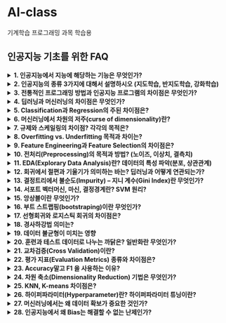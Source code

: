 # AI-class
기계학습 프로그래밍 과목 학습용

## 인공지능 기초를 위한 FAQ


<details>
<summary><b>1. 인공지능에서 지능에 해당하는 기능은 무엇인가?</b></summary>
  A : 인간이 가진 지적 능력(학습, 추론, 창의성 등)을 기계가 수행하도록 하는 핵심 기능을 뜻함
  
  1. 지각(Perception) : 외부 환경을 인식하는 능력 (ex : 이미지, 음성 인식, 자연어 이해)
  2. 학습(Learning) : 데이터를 기반으로 경험에서 지식을 습득, 성능을 향상시키는 능력 (ex : 지도학습, 비지도학습, 강화학습)
  3. 추론(Reasoning) : 기존 지식, 규칙을 활용하여 새로운 결론을 도출하는 능력 (ex : 논리, 확률적, 인과 추론)
  4. 문제 해결(Problem Solving) : 주어진 목표를 달성하기 위해 전략을 세우고 실행하는 능력 (ex : 탐색 알고리즘, 최적화, 계획)
  5. 적응(Adaptation) : 새로운 상황이나 환경 변화에 맞춰 지식을 재구성하고 행동을 조정하는 능력 (ex : 온라인, 전이 학습, 메타러닝)
  6. 창의성(Creativity) : 기존의 지식과 아이디어를 결합해 새로운 아이디어, 해법을 만드는 능력 (ex : 생성형 ai)
  7. 사회적 지능(Social Intelligence) : 다른 존재(인간 or 기계)와 효과적으로 상호작용하는 능력 (ex : 대화형 ai, 감정 인식)
</details>
<details>
<summary><b>2. 인공지능의 종류 3가지에 대해서 설명하시오 (지도학습, 반지도학습, 강화학습)</b></summary>
  A : 
  
  1. 지도학습 (Supervised Learning)
  - 개념 : 입력 데이터와 그에 대응하는 정답이 함께 주어져, 모델이 입력 > 출력 관계를 학습하는 방식
  - 예시
    - 사진 > 이게 고양이 / 개 판별
    - 환자 데이터 > 혈압 수치 판별
  - 특징
    - 데이터에 정답이 반드시 있어야 한다
    - 분류, 회귀 문제에 주로 사용 된다
  - 장점
    - 정확한 예측 가능, 학습이 안정적
  - 단점
    - 대량의 라벨링된 데이터가 필요, 비용이 큼
  
  2. 반지도학습 (Semi-Supervised Learning)
  - 개념 : 일부 데이터만 레이블이 있고, 나머지는 레이블이 없는 데이터를 함께 활용하는 학습 방식
  - 예시
    - 학생 시험지 1000장 중 100장만 채점(레이블 유), 나머지 900장은 채점 X (레이블 무)
    - 100장을 바탕으로 나머지를 보완해 학습
  - 특징
    - 라벨링 비용을 줄일 수 있다
    - 실제 산업/의료 분야에서 많이 활용(의료 분야 대부분은 라벨이 없음)
  - 장점
    - 소량의 라벨로도 성능향상 가능
  - 단점
    - 잘못된 라벨이나 데이터 분포가 불균형하면 성능이 떨어짐
  
  3. 강화학습 (Reinforcement Learning)
  - 개념 : 에이전트가 환경 속에서 행동을 수행하고, 그 결과로 보상을 받아 보상을 최대화하는 방향으로 학습하는 방식
  - 예시
    - 체스/바둑 ai : 이기면 보상, 지면 벌점
    - 길찾기 로봇 : 목표에 도달하면 보상, 벽에 부딪히면 벌점
  - 특징
    - 정답 데이터가 미리 주어지지 않음
    - 시행착오를 통해 스스로 학습
  - 장점
    - 자율적인 의사결정 가능
    - 복잡한 문제 해결 가능
  - 단점
    - 학습 속도 느림
    - 보상 설계 어려움  
</details>
<details>
<summary><b>3. 전통적인 프로그래밍 방법과 인공지능 프로그램의 차이점은 무엇인가?</b></summary>
  A: 
  
  1. 전통적 프로그래밍 방법
  - 규칙 기반(명시적 지시) : 사람이 문제 해결 절차와 규칙(알고리즘)을 직접 정의
  - 입력 + 규칙 -> 출력 구조
  - 예시 : 세금 계산 프로그램 : 세율과 계산식 입력 -> 결과 출력
  - 장점
    - 예측 가능성, 디버깅이 용이
    - 결과가 항상 동일
  - 단점
    - 규칙이 복잡하거나 불명확한 문제(얼굴 인식, 자연어 처리)는 규칙을 정의하기 힘듦

  2. 인공지능 프로그램
  - 데이터 기반 학습 : 사람이 규칙을 작성하는게 아니라 데이터를 통해 컴퓨터가 스스로 규칙을 학습
  - 입력 + 출력(정답) -> 학습 -> 규칙(모델) 형성
  - 예시 : 고양이 사진과 답 알려주고 -> 학습 -> 고양이 유무 판별
  - 장점
    - 복잡하고 규칙을 정의하기 힘든 문제도 해결 가능
    - 새로운 패턴에도 스스로 적응 가능
  - 단점
    - 학습 데이터 품질에 따라 성능이 좌우
    - 내부 작동 원리가 불투명해질 수 있음(블랙박스 문제)
  
</details>
<details>
<summary><b>4. 딥러닝과 머신러닝의 차이점은 무엇인가?</b></summary>
  A: 
  
  - 머신러닝의 특징 추출
    - 사람이 직접 정의
    - 모델은 사람이 설계한 특징을 입력받아 학습
    - 따라서 성능은 특징 설계의 품질에 크게 의존
  - 딥러닝의 특징 추출
    - 자동 특징 학습
    - 원시 데이터에서 직접 특징을 학습
    - 신경망 계층의 깊이에 따라 학습률이 달라짐
    - 특징 설계에 사람의 개입이 거의 필요 X, 데이터만 충분하다면 스스로 특징 추출 가능
</details>
<details>
<summary><b>5. Classification과 Regression의 주된 차이점은?</b></summary>
  A: 

  - 분류(Classification)
    - 출력값 : 이산적(discrete)
    - 입력 데이터가 어느 카테고리에 속하는지를 판별
    - 예시
      - ppg로 스트레스 상태 분류 (정상, 경도, 중증)
      - 환자의 질병 판단 (있음, 없음)
     
  - 회귀(Regression)
    - 출력값 : 연속적(continuous)
    - 입력 데이터를 통해 숫자 크기나 양을 예측
    - 예시
      - ppg로 혈압 예측 (120, 140...)
      - 온도 예측 (36, 25...)
</details>
<details>
<summary><b>6. 머신러닝에서 차원의 저주(curse of dimensionality)란?</b></summary>
  A: 

  1. 차원이 늘어날수록 파라미터가 많아진다.
  - 2차원 선형회귀 : 가중치, 절편 하나씩만 찾으면 됨
  - 3차원 선형회귀 : 가중치 2개로
  - n차원 선형회귀 : 가중치 n개로
  - 즉, 차원이 올라갈수록 구해야 할 변수(파라미터)가 기하급수적으로 증가

  2. 데이터가 충분하지 않으면 해가 불안정해진다.
  - 파라미터(가중치)가 많아지면, 그걸 안정적으로 구하기 위해 데이터 수도 훨씬 많이 필요
  - 데이터는 부족한데, 차원만 높으면 여러 해가 존재하거나, 특정 방향으로 과적합 되어 버림

  3. 직관적 어려움
  - 2차원은 단순한 직선(선형 함수) 찾기
  - 3차원은 '평면' 찾기
  - n차원으로 갈수록 직관적, 수치적으로 안정적인 추정이 어려워 짐

  4. 정리
  - 차원이 늘어날수록 구해야 할 파라미터(가중치, 절편) 수가 기하급수적으로 증가, 그에 따른 요구 데이터 수도 증가 > 과적합 위험
  - 그래서 차원의 저주라고 부른다
</details>
<details>
<summary><b>7. 규제와 스케일링의 차이점? 각각의 목적은?</b></summary>
  A:

  1. 스케일링(Scaling)
  - 핵심 목적 : 특성 간 단위 차이를 보정해 수치적 안정성과 최적화 효율 확보
  - 전처리 단계
    - 표준화(Standardization) : 평균 0, 분산 1
    - 정규화(Normalization) : [0,1] 범위 변환
    - 데이터의 크기/범위를 맞추어 균형 있는 학습 보장
  - 모델 내부
    - Batch Normalization, Layer Normalization, RMSNorm
    - 학습 중간 표현을 정규화하여 기울기 폭주·소실 방지, 안정적 수렴
  - 효과 : 경사하강법 수렴 가속, 거리 기반 모델의 공정성 확보
  - 비유 : 경기 시작 전에 모든 선수를 같은 출발선에 세워두는 것

  2. 규제 (Regularization)
  - 핵심 목적 : 모델이 훈련 데이터에 과도하게 적합하지 않도록 복잡도를 제어하고 일반화 성능을 확보
  - 전처리 단계
    - Data Augmentation: 데이터에 변형(회전, 잡음, 마스킹) 추가 → 모델이 덜 민감해짐
    - Feature Selection: L1 기반 변수 선택, PCA 등 차원 축소 → 단순하고 의미 있는 피처만 사용
    - 데이터/피처 수준에서 불필요한 변수를 줄여 규제 효과
    - 모델 내부
      - L1 규제 (Lasso): 일부 가중치를 0으로 → 피처 제거 효과
      - L2 규제 (Ridge): 모든 가중치를 줄여서 안정화 → 피처 중요도 축소
      - Elastic Net, Dropout, Early Stopping, Weight Decay 등
      - 파라미터 공간에서 자유도를 줄여 일반화 성능 향상
  - 비유 : 경기 중 코치가 선수들을 통제 > 불필요한 선수 제외(L1), 영향력이 큰 선수 조율(L2)
</details>
<details>
<summary><b>8. Overfitting vs. Underfitting 목적과 차이는?</b></summary>
  A: 

  1. Overfitting (과적합)
  - 정의 : 모델이 훈련 데이터에 지나치게 적합하여, 훈련 데이터에서는 성능이 높지만, 새로운 데이터에서는 성능이 떨어지는 현상
  - 원인 : 모델이 너무 복잡하거나 파라미터가 많아 데이터의 노이즈(잡음)까지 학습하기 때문에
  - 목적 : 일반화 성능 확보 실패 > 데이터 패턴이 아니라 우연한 특성(노이즈)까지 외워버림
  - 특징
    - 훈련 오차 작음
    - 테스트 오차 매우 큼
    - 복잡한 모델에서 자주 발생

  2. Underfitting (과소적합)
  - 정의 : 모델이 너무 단순하여 데이터의 중요한 패턴조차 제대로 학습하지 못하는 현상
  - 원인 : 모델의 복잡도가 너무 낮거나 학습이 충분히 이뤄지지 않은 경우 발생
  - 목적 : 데이터 표현 부족 > 중요한 구조조차 잡아내지 못함
  - 특징
    - 훈련 오차 큼
    - 테스트 오차도 큼
    - 단순한 모델에서 자주 발생
</details>
<details>
<summary><b>9. Feature Engineering과 Feature Selection의 차이점은?</b></summary>
  A: 

  1. Feature Engineering (특징 공학)
  - 데이터를 가공해서 새로운 특징을 만들어내는 것
  - 예시 : 성적 데이터(원 데이터)를 가지고 새로운 특징 제작(평균, 총점, 편차 등)
  - 즉, 기존 데이터를 조합, 변환하여 새로운 정보를 뽑아내는 과정

  2. Feature Selection (특징 선택)
  - 여러 특징 중에서 중요한 것만 선택하는 것
  - 예시 : 성적 데이터(원 데이터)에서 대학 입시에 중요한 국, 영, 수 데이터만 선택
  - 즉, 불필요한 특징은 줄이고 핵심만 선택하는 과
</details>
<details>
<summary><b>10. 전처리(Preprocessing)의 목적과 방법? (노이즈, 이상치, 결측치)</b></summary>
  A: 

  - 목적
    - 데이터 품질 향상 : 잘못된 값, 잡음을 처리하여 신뢰성있는 입력 확보
    - 모델 성능 개선 : 불필요한 변동 줄이고, 중요한 패턴이 더 잘 드러나도록 하기 위해
    - 일반화 성능 확보 : 데이터의 잡음 때문에 생기는 과적합 위험도 감소
    - 계산 효율성 향상 : 불필요한 이상치, 결측치를 줄여 학습 속도와 안정성 확보
  - 주요 전처리 방법
  - 노이즈 처리
    - 목적 : 불필요한 랜덤 노이즈를 줄여 패턴이 더 잘 드러나게 함
    - 방법
      - 평활화(Smoothing): 이동평균(Moving Average), Low-pass Filter
      - 변환: 로그 변환, 정규화로 극단값 완화
      - 신호 처리: 필터링(Fourier, Wavelet 등)
  - 이상치 처리
    - 목적 : 정상 범위를 벗어난 값이 모델을 왜곡하지 않도록 조정
    - 방법
      - 탐지 : 통계 기반 → IQR(사분위 범위), Z-score / 시각화 → Boxplot, Scatter plot
      - 처리 : 제거 (Delete) / 대체 (평균/중앙값으로 치환) / 변환 (로그, 스케일링으로 완화)
  - 결측치 처리
    - 목적 : 데이터 누락으로 인한 정보 손실 최소화
    - 방법
      - 단순 대체: 평균, 중앙값, 최빈값으로 채우기
      - 고급 대체: KNN Imputation, Regression, MICE 등
      - 제거: 결측치가 너무 많은 행/열은 삭제
      - 예측 기반 대체: ML/DL 모델로 결측치 예측
</details>
<details>
<summary><b>11. EDA(Explorary Data Analysis)란? 데이터의 특성 파악(분포, 상관관계)</b></summary>
  A: 

  EDA란
  - 정의 : 데이터셋을 다양한 통계적/시각적 방법으로 탐색하여 데이터의 구조, 분포, 관계, 이상치 등을 파악하는 과정
  - 목적
    - 데이터의 전반적인 특성을 이해
    - 노이즈, 이상치, 결측치 탐지
    - 변수 간 관계와 패턴 발견
    - 이후 모델링 방향과 전처리 전략을 결정하기 위해

  주요분석내용
  1. 데이터 분포(Distribution)
     - 목적 : 값들이 어떤 형태롤 분포하는지 확인
     - 방법
        - 히스토그램(Histogram)
        - 커널 밀도 추정(KDE Plot)
        - Boxplot (이상치 탐지 포함)
  2. 변수 간 상관관계 (Correlation)
     - 목적: 변수들이 서로 어떤 관계를 가지는지 파악
     - 방법
       - 상관계수(Correlation Coefficient, Pearson/Spearman)
       - Heatmap 시각화
       - Scatter plot (산점도)
  3. 데이터 품질 확인
     - 결측치(Missing Values) 비율
     - 이상치(Outliers) 존재 여부
     - 범주형 변수의 분포(빈도표, bar chart)
</details>
<details>
<summary><b>12. 회귀에서 절편과 기울기가 의미하는 바는? 딥러닝과 어떻게 연관되는가?</b></summary>
  A: 

  - 절편 : 선의 출발점 > 선이 y축과 만나는 위치
  - 기울기 : 선의 경사 > 입력이 1 늘면 출력이 얼마나 변하는지

  딥러닝과의 연관
  - 가중치 : 기울기와 같은 역할 > 입력 특징이 결과에 얼마나 중요한지를 조절
  - 바이어스 : 절편과 같은 역할 > 기준선을 움직여 더 잘 맞추도록 조정
  - 다만, 회귀에서는 직선 하나로 추세를 설명하지만 딥러닝에서는 수많은 기울기, 절편(파라미터) 값을 사용해 보다 복잡한 추세를 잡아냄
  
</details>
<details>
<summary><b>13. 결정트리에서 불순도(Impurity) – 지니 계수(Gini Index)란 무엇인가?</b></summary>
  A: 

  - 지니 계수 정의
  - 공식 : $Gini(t) = 1 - \sum_{i=1}^{C} p_i^2$
    - $p_i$ : 노드 t안에서 클래스 i가 나타날 확률 | $C$ : 클래스 개수
    - $p_i^2$ : 틀정 클래스 하나만 뽑힐 확률
    - 이를 모두 더하면 '한 클래스에만 치우쳐 있는 정도'를 나타냄
    - 따라서 1에서 이를 빼면 여러 클래스가 섞여있는 정도(불순도)를 얻을 수 있음
  - 값의 해석
    - 0 : 완전히 순수한 노드 (클래스가 하나)
    - 최대값 : 클래스가 균등하게 섞임 (이진 분류에서는 0.5가 최대)
    - 즉, 값이 낮을수록 더 순수한 노드
  - 역할
    1. 분할 기준
       - 결정트리는 데이터를 나눌 때 **지니 계수 감소량(Gini Gain)**을 최대화하는 분할을 찾음
       - 즉, 자식 노드들이 부모 노드보다 순수해지도록 나누게 함
    2. 분류 품질 평가
       - 어떤 특성을 기준으로 데이터를 나눴을 때, 클래스가 얼마나 잘 분리되는지 측정
    3. 과적합 방지
       - 지니 계수는 단순히 정확도(Accuracy)만 보는 것보다 더 정교하게 분할 품질을 평가하므로, 의미 없는 분할을 줄여즘
</details>
<details>
<summary><b>14. 서포트 벡터머신, 마신, 결정경계란? SVM 원리?</b></summary>
  A: 

  1. 서포트 벡터 머신(Support Vector Machine, SVM)
     - 정의: 분류(Classification)와 회귀(Regression) 문제에서 자주 사용하는 지도학습 알고리즘
     - 핵심 아이디어
       - 데이터를 두 클래스 이상으로 나눌 때, 클래스 간의 **결정 경계(Decision Boundary)**를 찾는 것
       - 이때 단순히 맞게 분류하는 것뿐 아니라 **클래스 간 간격(Margin)**을 최대화하는 경계를 찾는 것이 목표
  2. 마진(Margin)
     - 정의 : 결정 경계와 가장 가까운 데이터 포인트(서포트 벡터, Support Vectors) 사이의 거리
     - SVM은 이 마진을 최대화하는 결정 경계를 탐색
     - 이렇게 해야 새로운 데이터가 들어와도 일반화 성능(Generalization)이 좋아짐
     - 즉, 마진이 크면 모델이 '안정적으로' 분류가 가능함
  3. 결정 경계(Decision Boundary)
     - 정의 : 데이터를 다른 클래스로 구분하는 선(2D), 면(3D), 혹은 초평면(N차원)
     - 단순히 데이터를 구분하는 선이라기보다, 마진을 최대화하는 최적의 선/면을 의미
  4. SVM의 원리
     - 선형 분리 가능한 경우
       - 두 클래스가 직선(혹은 초평면)으로 정확히 구분될 수 있다면, SVM은 가능한 모든 직선 중에서 마진이 최대가 되는 직선을 탐색
       - 이 직선을 만드는 데 영향을 주는 데이터 포인트들이 바로 서포트 벡터
     - 선형 분리 불가능한 경우 (Soft Margin SVM)
       - 실제 데이터는 완벽히 나눌 수 없는 경우가 다수
       - 이때는 일부 오분류를 허용하면서도 마진을 최대화하도록 조정
       - 이를 Soft Margin이라 함
     - 비선형 분리 (Kernel Trick)
       - 원래 차원에서 직선으로 분리가 불가능하면, 데이터를 더 높은 차원으로 매핑함
       - 예: 2차원 원형 분포를 3차원으로 옮기면 선형 분리가 가능해짐
       - 이 매핑을 효율적으로 하기 위해 **커널 함수(Kernel Function, RBF, Polynomial 등)**를 사용함
</details>
<details>
<summary><b>15. 앙상블이란 무엇인가?</b></summary>
  A: 

  - 앙상블이란 여러 개의 서로 다른 모델을 결합해서 하나의 최종 예측 결과를 만드는 방법을 말함
    - 단일 모델 하나만 사용하는 대신, 여러 모델의 장점을 합쳐 더 좋은 성능(정확도, 일반화 능력 등)을 얻는 기법
    - 각각의 개별 모델은 저마다의 장단이 이씩에 여러 모델을 합쳐 약점을 보완, 과적합을 줄임
  - 주요 앙상블 방법
    1. 배깅(Bagging, Bootstrap Aggregating)
       - 여러 모델을 병렬로 학습
       - 각 모델은 원 데이터셋에서 부트스트랩 샘플링으로 조금씩 다른 데이터를 학습
       - 최종 예측은 다수결(분류)이나 평균(회귀)으로 결정
       - 대표 알고리즘: 랜덤 포레스트(Random Forest)
    2. 부스팅(Boosting)
       - 모델을 순차적으로 학습
       - 앞선 모델이 틀린 부분을 다음 모델이 집중해서 학습
       - 약한 학습기(weak learner)를 차례대로 강화
       - 대표 알고리즘: AdaBoost, Gradient Boosting, XGBoost, LightGBM
    3. 스태킹(Stacking)
       - 여러 다른 모델의 예측 결과를 메타 모델(meta-model) 이 종합하여 최종 예측
       - 예: 로지스틱 회귀, SVM, 신경망 등을 조합해 또 다른 모델로 합성
</details>
<details>
<summary><b>16. 부트 스트랩핑(bootstraping)이란 무엇인가?</b></summary>
  A: 

  - 통계적 추정이나 머신러닝 모델의 일반화 성능을 평가하기 위해 데이터를 “복원 추출(With Replacement)” 방식으로 무작위 샘플링하는 기법
  - 원리
    - 원 데이터셋 크기가 n개라고 할 때, 부트스트랩 샘플링은 같은 크기 n 만큼 무작위로 샘플을 추출
    - 이때 복원 추출을 하기 때문에 같은 데이터가 여러 번 선택될 수도 있고, 어떤 데이터는 아예 선택되지 않을 수도 있음
    - 즉, 원 데이터셋에서 만들어진 새로운 “가상 데이터셋(bootstrap sample)”을 구성하는 것
  - 특징
    1. 복원 추출(With Replacement)
       - 표본 하나를 뽑고 난 뒤 다시 돌려놓기 때문에, 뽑힌 데이터가 여러 번 포함될 수 있음
    2. 여러 번 반복
       - 부트스트랩 샘플링을 여러 번 반복하면, 원 데이터셋으로부터 다양한 분포를 반영한 샘플들을 얻을 수 있음
    3. 통계량 추정
       - 평균, 분산, 회귀계수 같은 추정치의 분포와 신뢰구간을 구하는 데 사용됨
    4. 머신러닝 활용
       - 앙상블 기법(Bagging, Random Forest): 각 부트스트랩 샘플로 모델을 학습한 뒤 결과를 평균/투표하여 일반화 성능 향상
       - 오차 추정(Out-of-Bag, OOB error): 샘플링 과정에서 선택되지 않은 데이터로 모델 성능을 검증
</details>
<details>
<summary><b>17. 선형회귀와 로지스틱 회귀의 차이점은?</b></summary>
  A:

  1. 선형회귀 (Linear Regression)
     - 목적 : 연속적인 값(실수)을 예측
     - 예: 집값, 키, 혈압, 주가 예측 등
     - 출력: 실수 범위의 연속적인 값
     - 모델식 : $y= w_1x_1 + w_2x_2 + ... + b$
     - 입력 변수의 선형 조합으로 출력값을 직접 예측
  2. 로지스틱 회귀 (Logistic Regression)
     - 목적: 범주형 값(특히 이진 분류)을 예측
     - 예: 스팸 메일 여부(Yes/No), 질병 유무(0/1)
     - 출력: 0~1 사이의 확률값
     - 모델식 : $P(y=1|x) = σ(w_1x_1 + w_2x_2 + ... + b)$
       - 여기서 σ는 시그모이드 함수로, 선형식을 확률로 변환
     - 결정 방법: 확률이 0.5 이상이면 클래스 1, 아니면 0으로 분류
  - 결론 : 선형회귀는 숫자 예측(얼마나), 로지스틱 회귀는 분류용(y or n, 0 or 1)
</details>
<details>
<summary><b>18. 경사하강법 의미는?</b></summary>
  A: 

  - 머신러닝과 딥러닝에서 모델이 학습할 때 사용하는 대표적인 최적화 알고리즘
    - 쉽게 말해, 오차(손실 함수, Loss Function)를 줄여가면서 최적의 파라미터(가중치와 바이어스)를 찾아가는 방법
  - 기본 구성
    1. 손실 함수(Loss function)
       - 모델의 예측값과 실제값 사이의 차이를 수치로 표현한 함수
       - 우리가 줄이고 싶은 대상(오차의 크기)
    2. 기울기(Gradient)
       - 손실 함수를 가중치에 대해 미분한 값
       - 기울기가 가리키는 방향은 오차가 가장 가파르게 증가하는 방향을 뜻함
    3. 내려가는 방식
       - 오차를 줄이고 싶으므로, 기울기의 반대 방향으로 가중치를 조금씩 업데이트함
       - 수식 : $w = w - a * \frac{∂L}{∂w}$
         - w : 가중치
         - L : 손실 함수
         - a : 학습률
    - 종류
      1. 배치 경사하강법 (Batch Gradient Descent)
         - 전체 데이터를 한 번에 계산 → 안정적이지만 느림
      2. 확률적 경사하강법 (SGD, Stochastic Gradient Descent)
         - 데이터를 한 개씩 사용 → 빠르지만 출렁거림이 큼
      3. 미니배치 경사하강법 (Mini-batch Gradient Descent)
         - 데이터를 여러 개 묶음(배치)으로 사용 → 속도와 안정성을 모두 챙김. (실제로 가장 많이 사용)
</details>
<details>
<summary><b>19. 데이터 불균형이 미치는 영향</b></summary>
  A: 
  
  1. 정확도 착시(Accuracy Illusion)
     - 불균형 데이터에서는 다수 클래스만 예측해도 정확도가 높게 나옴
     - 예: "정상 95%, 이상 5%" 데이터에서 모델이 전부 "정상"이라고만 해도 정확도는 95% → 겉보기엔 좋아 보임
  2. 소수 클래스 무시(Rare Class Ignored)
     - 모델이 학습 과정에서 드문 클래스(이상, 질병, 오류 등)를 거의 배우지 못합니다
     - 실제 중요한 결과(이상 탐지, 질환 판별 등)를 놓칠 가능성이 큼
  3. 일반화 성능 저하
     - 훈련 데이터에서는 잘 맞는 것 같아도, 새로운 데이터에서는 소수 클래스를 더 못 맞추는 경우가 많음
  4. 평가 지표 왜곡
     - Accuracy만 보면 성능이 좋아 보이지만, Precision, Recall, F1-Score, ROC-AUC 등으로 보면 실제 성능이 낮게 나타남
</details>
<details>
<summary><b>20. 훈련과 테스트 데이터로 나누는 까닭은? 일반화란 무엇인가?</b></summary>
  A: 

  1. 훈련(Training)과 테스트(Testing) 데이터를 나누는 이유
     - 훈련 데이터: 모델이 입력과 정답(레이블)을 보면서 규칙을 학습하는 데 사용됨
     - 테스트 데이터: 모델이 한 번도 보지 못한 새로운 데이터로, 모델이 실제 상황에서 얼마나 잘 작동하는지를 확인하기 위해 사용됨
     - 훈련 데이터만으로 평가하기엔 모델은 정답을 단순히 외워서 해석할 수 있음. 따라서 새로운 데이터를 사용해 모델이 답을 암기한 것이 아닌 규칙을 배웠는지를 확인해야 함
  2. 일반화(Generalization)란?
     - 정의: 모델이 훈련 때 보지 못한 새로운 데이터에서도 좋은 성능을 내는 능력을 말함
     - 즉, 단순히 훈련 데이터에만 맞춘 것이 아니라, 데이터의 본질적인 패턴을 이해했음을 의미
     - 예시
       - 학생이 시험 대비를 위해 문제집의 답만 외우면 모의고사(=훈련 데이터)는 잘 풀겠지만, 실제 시험(=테스트 데이터)에서는 낯선 문제가 나오면 못 품
       - 반대로 개념을 이해한 학생은 새로운 문제 유형이 나와도 잘 해결할 수 있
</details>
<details>
<summary><b>21. 교차검증(Cross Validation)이란?</b></summary>
  A: 

  - 머신러닝 모델의 성능을 더 신뢰성 있게 평가하기 위해 데이터를 여러 부분으로 나누어 반복적으로 학습과 검증을 수행하는 방법
  - 기본 아이디어
    -  데이터를 단순히 훈련(Train) / 테스트(Test) 한 번만 나누면, 분할 방식에 따라 성능 평가가 달라질 수 있음
    -  교차 검증은 데이터를 여러 개의 Fold(부분집합) 으로 나누고, 번갈아가며 검증에 사용
    -  따라서 평가의 편향(bias)을 줄이고 일반화 성능을 더 정확히 측정함
  - 가장 대표적인 방식 (K-Fold Cross Validation)
    1. 전체 데이터를 K개로 균등하게 분할
    2. K번의 반복에서:
       - (K-1)개 폴드는 학습에 사용
       - 남은 1개 폴드는 검증에 사용
    3. 모든 폴드가 검증에 한 번씩 사용된 후, 평균 성능을 최종 점수로 계산함
    - 예시 (5-Fold Cross Validation)
      - 데이터 5등분 → 1번째는 검증, 나머지 4개는 학습 → 성능 기록
      - 2번째는 검증, 나머지는 학습 → 성능 기록 …
      - 마지막까지 반복 → 5개 점수의 평균을 모델 성능으로 삼음
  - 다른 변형들
    - Stratified K-Fold: 분류 문제에서 클래스 비율이 고르게 유지되도록 나눔
    - Leave-One-Out (LOO): 데이터 한 개를 검증, 나머지를 학습으로 (데이터가 적을 때)
    - Repeated K-Fold: K-Fold를 여러 번 무작위 분할해서 반복
</details>
<details>
<summary><b>22. 평가 지표(Evaluation Metrics) 종류와 차이점은?</b></summary>
  A: 

  1. 회귀(Regression) 문제에서의 평가 지표
     - MSE (Mean Squared Error)
       - 예측값과 실제값의 차이를 제곱해서 평균한 값. 큰 오차에 더 민감함
     - RMSE (Root Mean Squared Error)
       - MSE에 제곱근을 취한 값. 실제 단위와 동일해 해석이 직관적
     - MAE (Mean Absolute Error)
       - 오차의 절댓값 평균. 큰 오차와 작은 오차를 균등하게 취급함
     - R² (결정계수)
       - 모델이 데이터를 얼마나 잘 설명하는지(분산 대비 설명력)를 나타냄
     - 차이점
       - MSE/RMSE는 큰 오차에 민감, MAE는 균형적, R²는 상대적 설명력 평가에 적합함
  2. 분류(Classification) 문제에서의 평가 지표
     -  Accuracy (정확도)
       - 전체 샘플 중 맞춘 비율. 데이터 불균형이 심하면 신뢰도 떨어짐
     - Precision (정밀도)
       - 양성이라고 예측한 것 중 실제 양성 비율. (False Positive를 줄이는 데 초점)
     - Recall (재현율)
       - 실제 양성 중 모델이 맞춘 비율. (False Negative를 줄이는 데 초점)
     - F1-score
       - Precision과 Recall의 조화평균. 불균형 데이터에서 균형 잡힌 성능 평가
     - ROC-AUC
       - 분류 임계값 변화에 따른 성능을 곡선으로 평가. 1에 가까울수록 성능 우수
     - PR-AUC
       - 특히 불균형 데이터에서 Precision-Recall 관계 평가
     - 차이점
       - Accuracy는 데이터 불균형에 약함, Precision/Recall은 FP/FN 상황에 따라 중요도가 달라짐
       - F1은 균형 지표, ROC-AUC/PR-AUC는 임계값 독립적으로 전반 성능을 보여줌
  3. 순위·추천(Re-ranking, Recommendation) 문제에서의 평가 지표
     - Top-k Accuracy: 정답이 상위 k개 예측 안에 포함되는 비율
     - MAP (Mean Average Precision): 랭킹 전체에서의 평균 정밀도
     - NDCG (Normalized Discounted Cumulative Gain): 순위에 따라 가중치가 다르게 반영되는 정규화된 지표
  4. 기타
     - 클러스터링 지표: 실루엣 계수, ARI, NMI 등 (라벨 없이 군집 품질 평가
     - 시계열/예측 지표: MAPE (Mean Absolute Percentage Error), SMAPE, DTW 거리 등
     - 의료/신호처리: Bland–Altman plot, Sensitivity/Specificity, Cohen’s Kappa 등
</details>
<details>
<summary><b>23. Accuracy말고 F1 을 사용하는 이유?</b></summary>
  A: 

  - Accuracy (정확도)
    - 수식 : $Accuracy = \frac{TP+TN}{TP+TN+FP+FN}​$
    - 전체 중에서 맞춘 비율
    - 하지만 데이터가 불균형할 때(예: 정상 95%, 질병 5%) → 모델이 무조건 "정상"이라고만 해도 정확도는 95%가 나옴
    - 즉, 소수 클래스(질병 같은 중요한 경우)를 무시해도 높은 값이 나올 수 있음
  - F1-score
    - 수식 : $F1 = 2 * \frac{Precision * Recall​}{Precision + Recall​}$
    - Precision(정밀도) = 모델이 양성이라 한 것 중 실제 양성 비율
    - Recall(재현율) = 실제 양성 중 모델이 맞춘 비율
    - F1은 Precision과 Recall의 균형을 본 것
    - 한쪽만 높고 다른 쪽이 낮으면 F1은 낮게 나옴 → 두 지표를 동시에 고려해야 함
  - F1을 쓰는 이유
    - 불균형 데이터 상황에서 Accuracy는 착시 효과를 줄 수 있음
    - F1은 “양성을 잘 맞추는 능력”을 더 공정하게 평가
    - 특히 의료 진단, 사기 탐지처럼 소수 클래스가 더 중요한 경우 F1이 훨씬 신뢰성 있는 지표
</details>
<details>
<summary><b>24. 차원 축소(Dimensionality Reduction) 기법은 무엇인가?</b></summary>
  A: 

  - 데이터의 중요한 정보를 최대한 보존하면서, 원래의 고차원 데이터를 더 적은 수의 차원(특성, feature)으로 표현하는 기법
  - 데이터의 차원이 커질수록(수백, 수천 개 특성) 계산량과 저장공간이 늘어나고, 모델이 과적합될 위험도 커지는데, 이를 줄이기 위해 차원 축소를 사용함
  - 주요 목적
    1. 시각화
    2. 노이즈 제거
    3. 연산 효율성 향상
    4. 과적합 방지
  - 대표적 기법
    1. 주성분 분석 (PCA, Principal Component Analysis)
       - 데이터의 분산을 가장 잘 설명하는 방향(주성분)을 찾아 투영하는 선형 차원 축소 기법(많이 쓰이는 대표 방법)
    2. 선형판별분석 (LDA, Linear Discriminant Analysis)
       - 클래스 간 분리를 잘 할 수 있는 축을 찾는 방법으로, 주로 분류 문제에 활용됨
    3. 비선형 차원 축소 기법
       - t-SNE (t-distributed Stochastic Neighbor Embedding): 데이터의 지역 구조(가까운 점들 사이의 관계)를 잘 보존, 시각화에 주로 사용
       - UMAP (Uniform Manifold Approximation and Projection): t-SNE보다 빠르고 큰 데이터에도 적용 가능
    5. 특성 선택 (Feature Selection)
       - 완전히 새로운 축으로 변환하는 것이 아니라, 기존 특성 중에서 중요한 것만 고르는 방식    
</details>
<details>
<summary><b>25. KNN, K-means 차이점은?</b></summary>
  A: 

  - KNN (K-Nearest Neighbors)
    - 분류(Classification) / 회귀(Regression) 알고리즘
    - 지도학습(Supervised Learning) 방식
    - 새로운 데이터가 들어왔을 때, 가장 가까운 K개의 이웃 데이터 레이블을 보고 다수결(분류)이나 평균(회귀)으로 예측
    - 핵심: 거리 계산 (Euclidean, Manhattan 등)
    - 예: 어떤 학생이 새로 전학 왔을 때, 주변 친구들의 전공이 컴퓨터공학이 많으면 이 학생도 컴퓨터공학일 거라 예측
  - K-means
    - 클러스터링(Clustering) 알고리즘
    - 비지도학습(Unsupervised Learning) 방식
    - 데이터들을 K개의 그룹(클러스터)으로 나누는 방법
    - 각 그룹 중심(centroid)을 찾고, 데이터들을 가장 가까운 중심에 할당 → 중심을 업데이트 → 수렴할 때까지 반복
    - 예: 학생들의 전공을 모르지만, 성적과 취미 데이터를 기반으로 3개의 그룹으로 묶어보면 자연스럽게 “컴퓨터공학 / 경영학 / 예술학”과 같은 군집이 생김
</details>
<details>
<summary><b>26. 하이퍼파라미터(Hyperparameter)란? 하이퍼파라미터 튜닝이란?</b></summary>
  A: 

  - 정의 : 하이퍼파라미터는 모델 학습 과정 전에 사람이 직접 설정하는 값, 모델의 구조나 학습 방식을 결정하는 데 중요한 역할을 함
  - 예시
    - 학습률(Learning Rate): 한 번의 업데이트에서 얼마나 크게 가중치를 조정할지
    - 은닉층 개수 / 뉴런 개수: 신경망의 구조를 결정
    - 배치 크기(Batch Size): 한 번에 학습하는 데이터 샘플 수
    - 에포크(Epoch): 전체 데이터를 몇 번 반복해서 학습할지
    - 정규화 계수(L1, L2 λ 값), Dropout 비율 등
  - 하이퍼파라미터 튜닝
    - 하이퍼파라미터의 값을 적절히 조절해서 모델의 성능을 최적화하는 과정
    - 목적
      - 잘못 설정하면 모델이 과적합(Overfitting)하거나 학습이 제대로 안 됨
      - 최적의 값을 찾아야 일반화 성능(새 데이터 예측 능력)이 좋아짐
    - 방법
      - Grid Search: 가능한 조합을 전부 탐색
      - Random Search: 무작위로 하이퍼파라미터 값을 골라 탐색
      - Bayesian Optimization, Hyperband, Optuna: 더 효율적인 자동 탐색 기법
      - **교차 검증(Cross Validation)**과 함께 사용해 일반화 성능 평가
</details>
<details>
<summary><b>27. 머신러닝에서는 왜 데이터 확보가 중요한 것인가?</b></summary>
  A: 

  1. 학습의 재료가 되기 때문
     - 머신러닝은 데이터를 기반으로 패턴을 학습함
     - 충분한 양의 데이터가 있어야 모델이 다양한 상황을 경험하며 일반화 능력을 가질 수 있음
     - 데이터가 부족하면 모델은 훈련 데이터에만 맞춰져서 과적합(Overfitting) 문제가 발생할 수 있음
  2. 데이터의 질이 성능을 좌우하기 때문
     - 아무리 복잡하고 뛰어난 알고리즘이라도 노이즈가 많거나 잘못된 레이블을 가진 데이터로 학습하면 성능이 크게 떨어짐
     - 즉, Garbage in, Garbage out 원리가 그대로 적용됨
  3. 편향(Bias) 문제 방지
     - 데이터가 특정 집단이나 상황에 치우쳐 있으면 모델도 그 편향을 그대로 학습함
     - 예: 얼굴 인식 모델이 특정 인종 데이터에만 집중되어 있으면 다른 인종 인식률이 낮아짐
     - 공정하고 신뢰할 수 있는 AI를 만들기 위해서는 다양하고 균형 잡힌 데이터 확보가 필수
  4. 특성(Feature) 표현력 확보
     - 데이터가 많을수록 더 다양한 특징(feature) 을 학습할 수 있음
     - 이는 단순히 데이터 양뿐 아니라 데이터 다양성(다양한 환경, 조건, 사용자)에 의해서도 결정됨
  5. 튜닝 및 검증 가능성
      - 충분한 데이터가 있어야 훈련/검증/테스트 세트를 나누어 모델의 성능을 공정하게 평가할 수 있음
      - 데이터가 부족하면 모델 성능을 제대로 검증하기 어려움
</details>
<details>
<summary><b>28. 인공지능에서 왜 Bias는 해결할 수 없는 난제인가?</b></summary>
  A: 

  1. 데이터 자체에 내재된 편향
     - AI는 데이터 기반 학습을 함
     - 그런데 현실에서 수집되는 데이터는 환경의 영향을 받아 이미 불완전하거나 불균형함
     - 따라서 데이터를 완벽히 공정하게 만드는 것 자체가 불가능
  2. 정의의 다의성 (What is “Fair”?)
     - Bias를 제거하려면 “공정성”을 정의해야 하지만, 그 기준이 상황마다 다름
     - 어떤 기준을 택하느냐에 따라 다른 집단에서 또 다른 불만족이 생김
     - 즉, 완벽히 만족하는 보편적 공정성 기준은 존재하지 않음
  3. 모델의 복잡성과 비가시성
     - 딥러닝 같은 복잡한 모델은 수억 개의 파라미터로 이뤄져 있어, 편향이 어디서 어떻게 강화되는지 명확히 알기 어려움
     - Explainable AI(XAI) 기법으로 원인을 일부 해석할 수 있지만, 완전히 투명하게 편향을 추적·제거하는 것은 사실상 불가능
  4. 새로운 데이터에서도 반복 발생
     - 설령 현재 데이터에서 Bias를 최대한 줄였다 해도, 새로운 데이터(실시간 입력, 미래 사회 변화 등)에서 다시 새로운 형태의 편향이 나타남
     - 즉, Bias는 정적(static) 문제라기보다 동적(dynamic) 문제이므로 근본적으로 사라지지 않음
  5. 기술적 한계와 사회적 가치의 충돌
     - 편향을 완전히 제거하려는 알고리즘적 시도는 종종 성능 저하나 다른 집단에서의 불평등 심화로 이어짐
     - 기술적으로는 줄일 수 있으나, 사회·문화적 합의 없이는 완전 해결이 불가능
</details>

